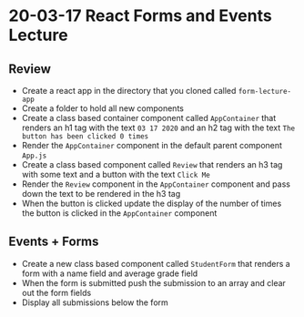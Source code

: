 # 20-03-17 React Forms and Events Lecture

## Review
- Create a react app in the directory that you cloned called `form-lecture-app`
- Create a folder to hold all new components
- Create a class based container component called `AppContainer` that renders an h1 tag with the text `03 17 2020` and an h2 tag with the text `The button has been clicked 0 times`
- Render the `AppContainer` component in the default parent component `App.js`
- Create a class based component called `Review` that renders an h3 tag with some text and a button with the text `Click Me`
- Render the `Review` component in the `AppContainer` component and pass down the text to be rendered in the h3 tag
- When the button is clicked update the display of the number of times the button is clicked in the `AppContainer` component

## Events + Forms
- Create a new class based component called `StudentForm` that renders a form with a name field and average grade field
- When the form is submitted push the submission to an array and clear out the form fields
- Display all submissions below the form